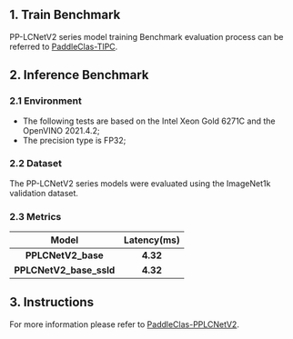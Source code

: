 ## 1. Train Benchmark

PP-LCNetV2 series model training Benchmark evaluation process can be referred to [PaddleClas-TIPC](https://github.com/paddlepaddle/paddleclas/blob/release%2F2.5/test_tipc/docs/benchmark_train.md).

## 2. Inference Benchmark

### 2.1 Environment

* The following tests are based on the Intel Xeon Gold 6271C and the OpenVINO 2021.4.2;
* The precision type is FP32;

### 2.2 Dataset

The PP-LCNetV2 series models were evaluated using the ImageNet1k validation dataset.

### 2.3 Metrics

| Model | Latency(ms) |
|:--:|:--:|
| <b>PPLCNetV2_base<b>  | <b>4.32<b> |
| <b>PPLCNetV2_base_ssld<b>  | <b>4.32<b> |

## 3. Instructions

For more information please refer to [PaddleClas-PPLCNetV2](https://github.com/PaddlePaddle/PaddleClas/blob/release/2.5/docs/en/models/PP-LCNetV2_en.md).
